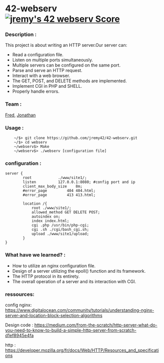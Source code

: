 # 42-webserv [![jremy's 42 webserv Score](https://badge42.vercel.app/api/v2/cl27cprhd001109mercwbbu5l/project/2772872)](https://github.com/JaeSeoKim/badge42)

### Description :

This project is about writing an HTTP server.Our server can:

- Read a configuration file.
- Listen on multiple ports simultaneously.
- Multiple servers can be configured on the same port.
- Parse and serve an HTTP request.
- Interact with a web browser.
- The GET, POST, and DELETE methods are implemented.
- Implement CGI in PHP and SHELL.
- Properly handle errors.

### Team : 

[Fred](https://profile.intra.42.fr/users/fle-blay), [Jonathan](https://profile.intra.42.fr/users/jremy) 

### Usage :

```
 	~/$> git clone https://github.com/jremy42/42-webserv.git
	~/$> cd webserv
  	~/webserv$> Make
	~/webserv$> ./webserv [configuration file]
```

### configuration :

```
server {
		root 			./www/site1/;
		listen			127.0.0.1:8080; #config port and ip 
		client_max_body_size	8m; 
		#error_page 		404 404.html;
		#error_page 		413 413.html;

		location /{
			root ./www/site1/;
			allowed_method GET DELETE POST;
			autoindex on;
			index index.html;
			cgi .php /usr/bin/php-cgi;
			cgi .sh ./cgi/bash_cgi.sh;
			upload ./www/site1/upload;
		}
}
```

### What have we learned? :

- How to utilize an nginx configuration file.
- Design of a server utilizing the epoll() function and its framework.
- The HTTP protocol in its entirety.
- The overall operation of a server and its interaction with CGI.

### ressources:

config nginx:
https://www.digitalocean.com/community/tutorials/understanding-nginx-server-and-location-block-selection-algorithms

Design code :
https://medium.com/from-the-scratch/http-server-what-do-you-need-to-know-to-build-a-simple-http-server-from-scratch-d1ef8945e4fa

http :
https://developer.mozilla.org/fr/docs/Web/HTTP/Resources_and_specifications

